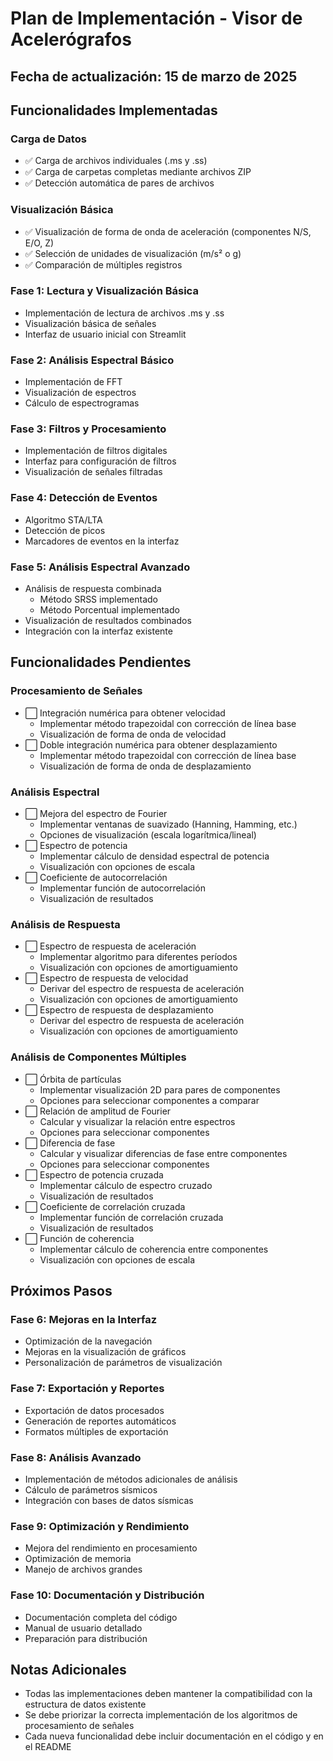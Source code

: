 # Plan de Implementación - Visor de Acelerógrafos

## Fecha de actualización: 15 de marzo de 2025

## Funcionalidades Implementadas

### Carga de Datos
- ✅ Carga de archivos individuales (.ms y .ss)
- ✅ Carga de carpetas completas mediante archivos ZIP
- ✅ Detección automática de pares de archivos

### Visualización Básica
- ✅ Visualización de forma de onda de aceleración (componentes N/S, E/O, Z)
- ✅ Selección de unidades de visualización (m/s² o g)
- ✅ Comparación de múltiples registros

### Fase 1: Lectura y Visualización Básica 
- Implementación de lectura de archivos .ms y .ss
- Visualización básica de señales
- Interfaz de usuario inicial con Streamlit

### Fase 2: Análisis Espectral Básico 
- Implementación de FFT
- Visualización de espectros
- Cálculo de espectrogramas

### Fase 3: Filtros y Procesamiento 
- Implementación de filtros digitales
- Interfaz para configuración de filtros
- Visualización de señales filtradas

### Fase 4: Detección de Eventos 
- Algoritmo STA/LTA
- Detección de picos
- Marcadores de eventos en la interfaz

### Fase 5: Análisis Espectral Avanzado 
- Análisis de respuesta combinada
  - Método SRSS implementado
  - Método Porcentual implementado
- Visualización de resultados combinados
- Integración con la interfaz existente

## Funcionalidades Pendientes

### Procesamiento de Señales
- ⬜ Integración numérica para obtener velocidad
  - Implementar método trapezoidal con corrección de línea base
  - Visualización de forma de onda de velocidad
- ⬜ Doble integración numérica para obtener desplazamiento
  - Implementar método trapezoidal con corrección de línea base
  - Visualización de forma de onda de desplazamiento

### Análisis Espectral
- ⬜ Mejora del espectro de Fourier
  - Implementar ventanas de suavizado (Hanning, Hamming, etc.)
  - Opciones de visualización (escala logarítmica/lineal)
- ⬜ Espectro de potencia
  - Implementar cálculo de densidad espectral de potencia
  - Visualización con opciones de escala
- ⬜ Coeficiente de autocorrelación
  - Implementar función de autocorrelación
  - Visualización de resultados

### Análisis de Respuesta
- ⬜ Espectro de respuesta de aceleración
  - Implementar algoritmo para diferentes períodos
  - Visualización con opciones de amortiguamiento
- ⬜ Espectro de respuesta de velocidad
  - Derivar del espectro de respuesta de aceleración
  - Visualización con opciones de amortiguamiento
- ⬜ Espectro de respuesta de desplazamiento
  - Derivar del espectro de respuesta de aceleración
  - Visualización con opciones de amortiguamiento

### Análisis de Componentes Múltiples
- ⬜ Órbita de partículas
  - Implementar visualización 2D para pares de componentes
  - Opciones para seleccionar componentes a comparar
- ⬜ Relación de amplitud de Fourier
  - Calcular y visualizar la relación entre espectros
  - Opciones para seleccionar componentes
- ⬜ Diferencia de fase
  - Calcular y visualizar diferencias de fase entre componentes
  - Opciones para seleccionar componentes
- ⬜ Espectro de potencia cruzada
  - Implementar cálculo de espectro cruzado
  - Visualización de resultados
- ⬜ Coeficiente de correlación cruzada
  - Implementar función de correlación cruzada
  - Visualización de resultados
- ⬜ Función de coherencia
  - Implementar cálculo de coherencia entre componentes
  - Visualización con opciones de escala

## Próximos Pasos

### Fase 6: Mejoras en la Interfaz

- Optimización de la navegación
- Mejoras en la visualización de gráficos
- Personalización de parámetros de visualización

### Fase 7: Exportación y Reportes

- Exportación de datos procesados
- Generación de reportes automáticos
- Formatos múltiples de exportación

### Fase 8: Análisis Avanzado

- Implementación de métodos adicionales de análisis
- Cálculo de parámetros sísmicos
- Integración con bases de datos sísmicas

### Fase 9: Optimización y Rendimiento

- Mejora del rendimiento en procesamiento
- Optimización de memoria
- Manejo de archivos grandes

### Fase 10: Documentación y Distribución

- Documentación completa del código
- Manual de usuario detallado
- Preparación para distribución

## Notas Adicionales
- Todas las implementaciones deben mantener la compatibilidad con la estructura de datos existente
- Se debe priorizar la correcta implementación de los algoritmos de procesamiento de señales
- Cada nueva funcionalidad debe incluir documentación en el código y en el README
